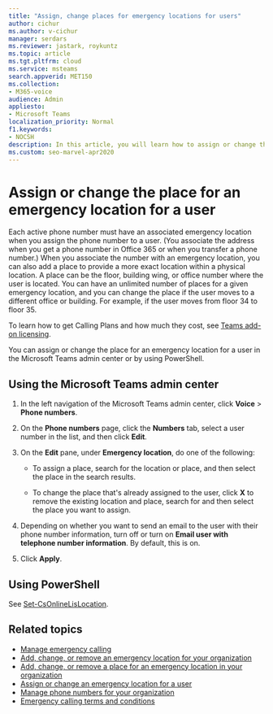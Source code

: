 ```yaml
---
title: "Assign, change places for emergency locations for users"
author: cichur
ms.author: v-cichur
manager: serdars
ms.reviewer: jastark, roykuntz
ms.topic: article
ms.tgt.pltfrm: cloud
ms.service: msteams
search.appverid: MET150
ms.collection: 
- M365-voice
audience: Admin
appliesto:
- Microsoft Teams
localization_priority: Normal
f1.keywords:
- NOCSH
description: In this article, you will learn how to assign or change the place for an emergency location for users in your organization.
ms.custom: seo-marvel-apr2020
---
```


# Assign or change the place for an emergency location for a user

Each active phone number must have an associated emergency location when you assign the phone number to a user. (You associate the address when you get a phone number in Office 365 or when you transfer a phone number.) When you associate the number with an emergency location, you can also add a place to provide a more exact location within a physical location. A place can be the floor, building wing, or office number where the user is located. You can have an unlimited number of places for a given emergency location, and you can change the place if the user moves to a different office or building. For example, if the user moves from floor 34 to floor 35.
  
To learn how to get Calling Plans and how much they cost, see [Teams add-on licensing](teams-add-on-licensing/microsoft-teams-add-on-licensing.md).
  
You can assign or change the place for an emergency location for a user in the Microsoft Teams admin center or by using PowerShell.

## Using the Microsoft Teams admin center

1. In the left navigation of the Microsoft Teams admin center, click **Voice** > **Phone numbers**.

2. On the **Phone numbers** page, click the **Numbers** tab, select a user number in the list, and then click **Edit**.

3. On the **Edit** pane, under **Emergency location**, do one of the following:

    - To assign a place, search for the location or place, and then select the place in the search results.

    - To change the place that's already assigned to the user, click **X** to remove the existing location and place, search for and then select the place you want to assign.

4. Depending on whether you want to send an email to the user with their phone number information, turn off or turn on **Email user with telephone number information**. By default, this is on.

5. Click **Apply**.

## Using PowerShell

See [Set-CsOnlineLisLocation](https://docs.microsoft.com/powershell/module/skype/set-csonlinelislocation).
    
## Related topics

- [Manage emergency calling](what-are-emergency-locations-addresses-and-call-routing.md)
- [Add, change, or remove an emergency location for your organization](add-change-remove-emergency-location-organization.md)
- [Add, change, or remove a place for an emergency location in your organization](add-change-remove-emergency-place-organization.md)
- [Assign or change an emergency location for a user](assign-change-emergency-location-user.md)
- [Manage phone numbers for your organization](/microsoftteams/manage-phone-numbers-for-your-organization)
- [Emergency calling terms and conditions](/microsoftteams/emergency-calling-terms-and-conditions)
